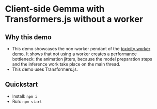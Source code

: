# Client-side Gemma with Transformers.js without a worker

## Why this demo

* This demo showcases the non-worker pendant of the [toxicity worker demo](https://github.com/GoogleChromeLabs/web-ai-demos/tree/main/perf-client-side-gemma-worker). It shows that not using a worker creates a performance bottleneck: the animation jitters, because the model preparation steps and the inference work take place on the main thread.
* This demo uses Transformers.js.

## Quickstart

- Install: `npm i`
- Run: `npm start`
